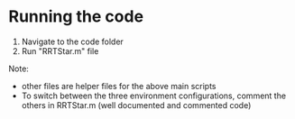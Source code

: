 # Running the code

1. Navigate to the code folder
2. Run "RRTStar.m" file

Note:
- other files are helper files for the above main scripts
- To switch between the three environment configurations, comment the others in RRTStar.m (well documented and commented code)
